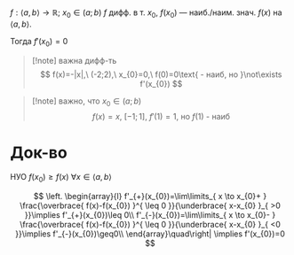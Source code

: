 $f:\langle a,b \rangle\to \mathbb{R};\ x_{0}\in(a;b)$
$f$ дифф. в т. $x_{0}$, $f(x_{0})$ — наиб./наим. знач. $f(x)$ на $\langle a,b \rangle$. 

Тогда $f'(x_{0})=0$

> [!note] важна дифф-ть
> $$
> f(x)=-|x|,\ (-2;2),\ x_{0}=0,\ f(0)=0\text{ - наиб, но }\not\exists f'(x_{0})
> $$


> [!note] важно, что $x_{0}\in(a;b)$
> $$f(x)=x,\ [-1;1],\ f'(1)=1\text{, но } f(1)\text{ - наиб}$$


# Док-во

НУО $f(x_{0})\geq f(x)\ \forall x \in \langle a,b \rangle$

$$
\left.
\begin{array}{l}
f'_{+}(x_{0})=\lim\limits_{ x \to x_{0}+ } \frac{\overbrace{ f(x)-f(x_{0}) }^{ \leq 0 }}{\underbrace{ x-x_{0} }_{ >0 }}\implies f'_{+}(x_{0})\leq 0\\
f'_{-}(x_{0})=\lim\limits_{ x \to x_{0}- } \frac{\overbrace{ f(x)-f(x_{0}) }^{ \leq 0 }}{\underbrace{ x-x_{0} }_{ <0 }}\implies f'_{-}(x_{0})\geq0\\
\end{array}\quad\right| \implies f'(x_{0})=0
$$